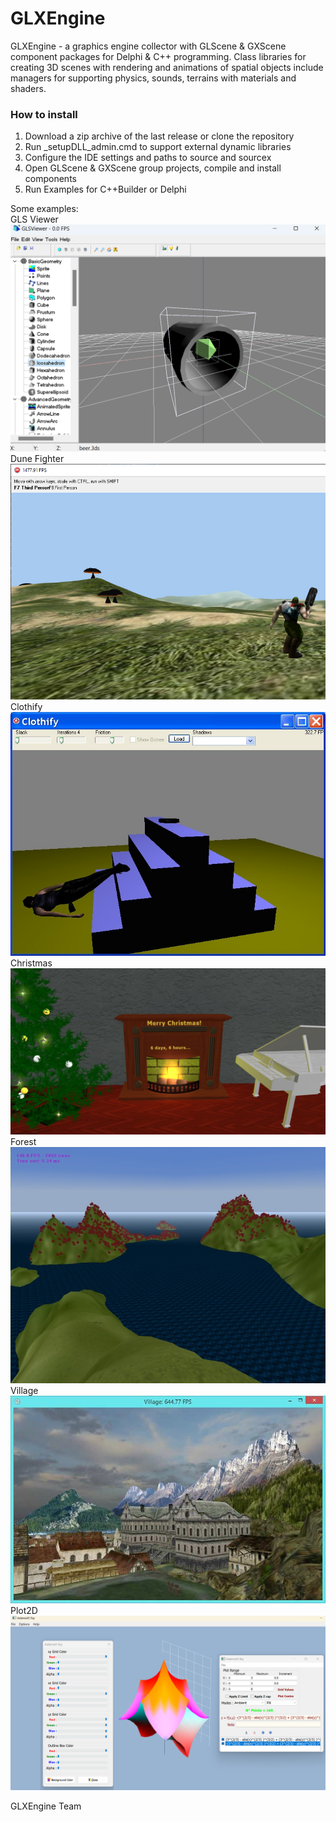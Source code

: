 # GLXEngine
GLXEngine - a graphics engine collector with GLScene & GXScene component packages for Delphi & C++ programming.
Class libraries for creating 3D scenes with rendering and animations of spatial objects 
include managers for supporting physics, sounds, terrains with materials and shaders. 
### How to install
1. Download a zip archive of the last release or clone the repository
2. Run _setupDLL_admin.cmd to support external dynamic libraries
3. Configure the IDE settings and paths to source and sourcex
4. Open GLScene & GXScene group projects, compile and install components
5. Run Examples for C++Builder or Delphi  <br>

Some examples:<br>
GLS Viewer
![GLSViewer](./Help/Screenshots/GLSViewer.png)
Dune Fighter
![DuneFighter](./Help/Screenshots/DuneFighter.png)
Clothify 
![Clothify](./Help/Screenshots/Clothify.png)
Christmas
![Christmas](./Help/Screenshots/Christmas.png)
Forest
![Forest](./Help/Screenshots/Forest.png)
Village
![Village](./Help/Screenshots/Village.png)
Plot2D
![Plot2D](./Help/Screenshots/Plot2D.png)

GLXEngine Team
